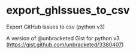 # export_ghIssues_to_csv
Export GitHub issues to csv (python v3)

A version of @unbracketed Gist for python v3 (https://gist.github.com/unbracketed/3380407)
